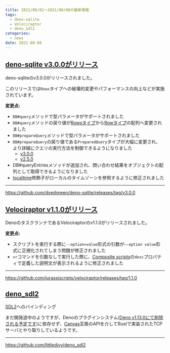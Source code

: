 ```yaml
---
title: 2021/08/02〜2021/08/08の最新情報
tags:
  - deno-sqlite
  - Velociraptor
  - deno_sdl2
categories:
  - news
date: 2021-08-08
---
```


## [deno-sqlite v3.0.0がリリース](https://github.com/dyedgreen/deno-sqlite/releases/tag/v3.0.0)

deno-sqliteのv3.0.0がリリースされました。

このリリースでは`Rows`タイプへの破壊的変更やパフォーマンスの向上などが実施されています。

**変更点:**

- `DB#query`メソッドで型パラメータがサポートされました
- `DB#query`メソッドの戻り値が[Rowsタイプ](https://doc.deno.land/https/deno.land/x/sqlite@v2.5.0/src/rows.ts#Rows)から[Rowタイプ](https://doc.deno.land/https/deno.land/x/sqlite@v3.0.0/mod.ts#Row)の配列へ変更されました
- `DB#prepareQuery`メソッドで型パラメータがサポートされました
- `DB#prepareQuery`の戻り値である`PreparedQuery`タイプが大幅に変更され、より詳細にクエリの実行方法を制御できるようになりました
  - [v3.0.0](https://doc.deno.land/https/deno.land/x/sqlite@v3.0.0/mod.ts#PreparedQuery)
  - [v2.5.0](https://doc.deno.land/https/deno.land/x/sqlite@v2.5.0/mod.ts#PreparedQuery)
- DB#queryEntriesメソッドが追加され、問い合わせ結果をオブジェクトの配列として取得できるようになりました
- [localtime](https://www.sqlite.org/lang_datefunc.html#localtime)修飾子がローカルのタイムゾーンを参照するように修正されました

---

https://github.com/dyedgreen/deno-sqlite/releases/tag/v3.0.0

## [Velociraptor v1.1.0がリリース](https://github.com/jurassiscripts/velociraptor/releases/tag/1.1.0)

DenoのタスクランナであるVelociraptorのv1.1.0がリリースされました。

**変更点:**

- スクリプトを実行する際に`--option=value`形式の引数が`—-option value`形式に正規化されてしまう問題が修正されました
- `vr`コマンドを引数なしで実行した際に、[Composite scripts](https://velociraptor.run/docs/composite-scripts/)の`desc`プロパティで定義した説明文が表示されるように修正されました

---

https://github.com/jurassiscripts/velociraptor/releases/tag/1.1.0

## [deno_sdl2](https://github.com/littledivy/deno_sdl2)

[SDL2](https://www.libsdl.org/index.php)へのバインディング

まだ開発途中のようですが、Denoのプラグインシステム([Deno v1.13.0にて削除される予定です](https://github.com/denoland/deno/pull/11152))に依存せず、[Canvas](https://developer.mozilla.org/ja/docs/Web/API/Canvas_API)互換のAPIを介してRustで実装されたTCPサーバとやり取りしているようです。

---

https://github.com/littledivy/deno_sdl2
